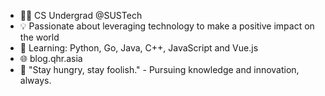 - 👨‍💻 CS Undergrad @SUSTech
- 💡 Passionate about leveraging technology to make a positive impact on the world
- 🌱 Learning: Python, Go, Java, C++, JavaScript and Vue.js
- 🌐 blog.qhr.asia
- 🌟 "Stay hungry, stay foolish." - Pursuing knowledge and innovation, always.
